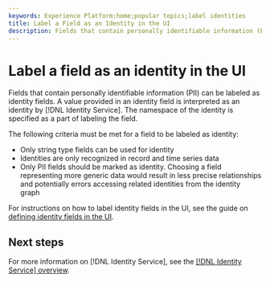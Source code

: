 ```yaml
---
keywords: Experience Platform;home;popular topics;label identities
title: Label a Field as an Identity in the UI
description: Fields that contain personally identifiable information (PII) can be labeled as identity fields. A value provided in an identity field is interpreted as an identity by Identity Service. The namespace of the identity is specified as a part of labeling the field.
---
```

# Label a field as an identity in the UI

Fields that contain personally identifiable information (PII) can be labeled as identity fields. A value provided in an identity field is interpreted as an identity by [!DNL Identity Service]. The namespace of the identity is specified as a part of labeling the field.

The following criteria must be met for a field to be labeled as identity:

* Only string type fields can be used for identity
* Identities are only recognized in record and time series data
* Only PII fields should be marked as identity. Choosing a field representing more generic data would result in less precise relationships and potentially errors accessing related identities from the identity graph

For instructions on how to label identity fields in the UI, see the guide on [defining identity fields in the UI](../../xdm/ui/fields/identity.md).

## Next steps

For more information on [!DNL Identity Service], see the [[!DNL Identity Service] overview](../home.md).

